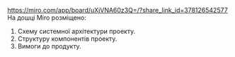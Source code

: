 https://miro.com/app/board/uXjVNA60z3Q=/?share_link_id=378126542577
На дошці Miro розміщено:
1. Схему системної архітектури проекту.
2. Структуру компонентів проекту.
3. Вимоги до продукту.
